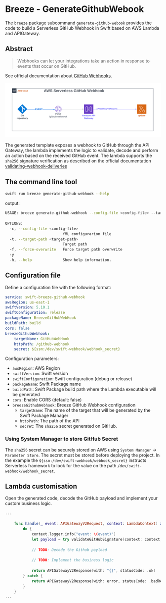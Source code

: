 # Breeze - GenerateGithubWebook

The `breeze` package subcommand `generate-github-webook` provides the code to build a Serverless GitHub Webhook in Swift based on AWS Lambda and APIGateway.

## Abstract

> Webhooks can let your integrations take an action in response to events that occur on GitHub.

See official documentation about [GitHub Webhooks](https://docs.github.com/en/webhooks).

![AWS Serverless GitHub Webhook](../images/AWS-Serverless-Github-Webhook.svg)

The generated template exposes a webhook to GitHub through the API Gateway, the lambda implements the logic to validate, decode and perform an action based on the received GitHub event. 
The lambda supports the `sha256` signature verification as described on the official documentation [validating-webhook-deliveries](https://docs.github.com/en/webhooks/using-webhooks/validating-webhook-deliveries)

## The command line tool

```bash
swift run breeze generate-github-webhook --help
```

output:

```bash
USAGE: breeze generate-github-webhook --config-file <config-file> --target-path <target-path> [--force-overwrite] [-y]

OPTIONS:
  -c, --config-file <config-file>
                          YML configurarion file
  -t, --target-path <target-path>
                          Target path
  -f, --force-overwrite   Force target path overwrite
  -y
  -h, --help              Show help information.
```

## Configuration file

Define a configuration file with the following format:
```yml
service: swift-breeze-github-webhook
awsRegion: us-east-1
swiftVersion: 5.10.1
swiftConfiguration: release
packageName: BreezeGitHubWebHook
buildPath: build
cors: false
breezeGithubWebhook:
    targetName: GitHubWebHook
    httpPath: /github-webhook
    secret: ${ssm:/dev/swift-webhook/webhook_secret}
```

Configuration parameters:
- `awsRegion`: AWS Region
- `swiftVersion`: Swift version
- `swiftConfiguration`: Swift configuration (debug or release)
- `packageName`: Swift Package name
- `buildPath`: Swift Package build path where the Lambda executable will be generated
- `cors`: Enable CORS (default: false)
- `breezeGithubWebhook`: Breeze GitHub Webhook configuration
    - `targetName`: The name of the target that will be generated by the Swift Package Manager
    - `httpPath`: The path of the API
    - `secret`: The `sha256` secret generated on GitHub. 
    
### Using System Manager to store GitHub Secret
The `sha256` secret can be securely stored on AWS using `System Manager` -> `Parameter Store`. The secret must be stored before deploying the project. In the example the `${ssm:/dev/swift-webhook/webhook_secret}` instructs Serverless framework to look for the value on the path `/dev/swift-webhook/webhook_secret`.

## Lambda customisation

Open the generated code, decode the GitHub payload and implement your custom business logic.

```swift
...

    func handle(_ event: APIGatewayV2Request, context: LambdaContext) async -> APIGatewayV2Response {
        do {
            context.logger.info("event: \(event)")
            let payload = try validateGitHubSignature(context: context, event: event)
            
            // TODO: Decode the Github payload
            
            // TODO: Implement the business logic
            
            return APIGatewayV2Response(with: "{}", statusCode: .ok)
        } catch {
            return APIGatewayV2Response(with: error, statusCode: .badRequest)
        }
    }
...

```